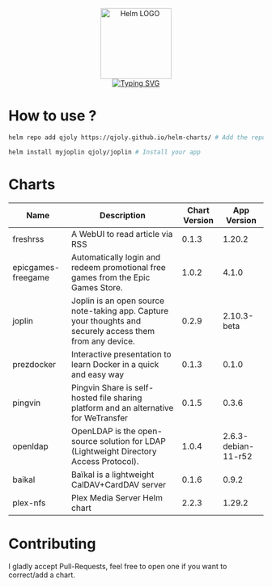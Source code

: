 <p align="center">
    <img src="https://helm.sh/img/helm.svg" width="140px" alt="Helm LOGO"/>
    <br>
    <a href="https://qjoly.github.io/helm-charts"><img src="https://readme-typing-svg.herokuapp.com?font=Fira+Code&pause=1000&color=0F1689&background=FFFFFF00&center=true&vCenter=true&width=435&lines=QJOLY’s+Chart+Repository;qjoly.github.io%2Fhelm-charts;+Feel+free+to+contribute" alt="Typing SVG" /></a>
</p>

# How to use ? 

```bash
helm repo add qjoly https://qjoly.github.io/helm-charts/ # Add the repo to your helm
```
```bash
helm install myjoplin qjoly/joplin # Install your app
```

# Charts

| Name  | Description | Chart Version | App Version |
|-------|-------------|---------------|-------------|
| freshrss | A WebUI to read article via RSS | 0.1.3 | 1.20.2 |
| epicgames-freegame | Automatically login and redeem promotional free games from the Epic Games Store. | 1.0.2 | 4.1.0 |
| joplin | Joplin is an open source note-taking app. Capture your thoughts and securely access them from any device. | 0.2.9 | 2.10.3-beta |
| prezdocker | Interactive presentation to learn Docker in a quick and easy way | 0.1.3 | 0.1.0 |
| pingvin | Pingvin Share is self-hosted file sharing platform and an alternative for WeTransfer | 0.1.5 | 0.3.6 |
| openldap | OpenLDAP is the open-source solution for LDAP (Lightweight Directory Access Protocol). | 1.0.4 | 2.6.3-debian-11-r52 |
| baikal | Baïkal is a lightweight CalDAV+CardDAV server | 0.1.6 | 0.9.2 |
| plex-nfs | Plex Media Server Helm chart | 2.2.3 | 1.29.2 |


# Contributing 

I gladly accept Pull-Requests, feel free to open one if you want to correct/add a chart. 
